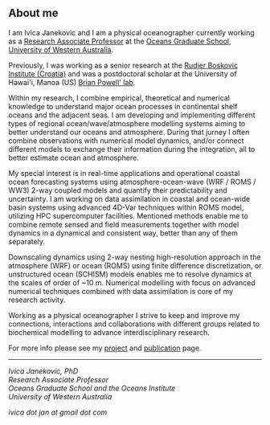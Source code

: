 ## About me

I am Ivica Janekovic and I am a physical oceanographer currently working as a 
[Research Associate Professor](https://research-repository.uwa.edu.au/en/persons/ivica-janekovic) 
at the [Oceans Graduate School, University of Western Australia](https://www.uwa.edu.au/ems/Schools/Oceans-Graduate-School). 

Previously, I was working as a senior research at the [Rudjer Boskovic Institute (Croatia)](https://www.irb.hr/eng/Divisions/Division-for-Marine-and-Environmental-Research) and was a postdoctoral scholar at the University of Hawai'i, Manoa (US) [Brian Powell' lab](https://www.soest.hawaii.edu/oceanography/team/brian-powell/).

Within my research, I combine empirical, theoretical and numerical knowledge to understand major ocean processes in continental shelf oceans and the adjacent seas. 
I am developing and implementing different types of regional ocean/wave/atmosphere modelling systems aiming to better understand our oceans and atmosphere. 
During that jurney I often combine observations with numerical model dynamics, and/or connect different models to exchange their information during the integration, 
all to better estimate ocean and atmosphere.   

My special interest is in real-time applications and operational coastal ocean forecasting systems using atmosphere-ocean-wave (WRF / ROMS / WW3)
2-way coupled models and quantify their predictability and uncertainty. I am working on data assimilation in coastal and ocean-wide basin systems using advanced 
4D-Var techniques within ROMS model, utilizing HPC supercomputer facilities. Mentioned methods enable me to combine remote sensed and field measurements 
together with model dynamics in a dynamical and consistent way, better than any of them separately. 

Downscaling dynamics using 2-way nesting high-resolution approach in the atmosphere (WRF) or ocean (ROMS) using finite difference discretization, or unstructured 
ocean (SCHISM) models enables me to resolve dynamics at the scales of order of ~10 m. Numerical modelling with focus on advanced numerical techniques 
combined with data assimilation is core of my research activity. 

Working as a physical oceanographer I strive to keep and improve my connections, interactions and collaborations with different groups related to biochemical modelling 
to advance interdisciplinary research.

For more info please see my [project](Projects.md) and [publication](Publications.md) page.

---

*Ivica Janekovic, PhD*   
*Research Associate Professor*   
*Oceans Graduate School and the Oceans Institute*   
*University of Western Australia*   
   
*ivica dot jan at gmail dot com*   
